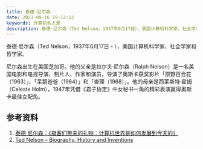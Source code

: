 ```yaml
---
title: 泰德·尼尔森
date: 2023-09-16 19:12:12
keywords: 计算机名人录
description: 泰德·尼尔森（Ted Nelson，1937年6月17日），美国计算机科学家、社会学家和哲学家。
---
```


泰德·尼尔森（Ted Nelson，1937年6月17日 - ），美国计算机科学家、社会学家和哲学家。

尼尔森出生在美国芝加哥。他的父亲是拉尔夫·尼尔森（Ralph Nelson）是一名美国电影和电视导演、制片人、作家和演员，导演了奥斯卡获奖影片「原野百合花（1963）」、「呆鹅爸爸（1964）」和「查理（1968）」。他的母亲是西莱斯特·霍姆（Celeste Holm），1947年凭借《君子协定》中女秘书一角的精彩表演赢得奥斯卡最佳女配角。

## 参考资料

1. [泰德·尼尔森：《极客们带来的礼物：计算机世界是如何发展到今天的》](https://zhuanlan.zhihu.com/p/102268982)
2. [Ted Nelson – Biography, History and Inventions](https://history-computer.com/ted-nelson-complete-biography/)
